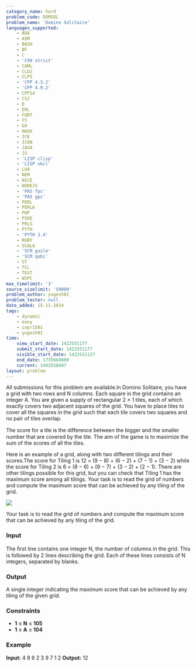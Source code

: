 ```yaml
---
category_name: hard
problem_code: DOMSOL
problem_name: 'Domino Solitaire'
languages_supported:
    - ADA
    - ASM
    - BASH
    - BF
    - C
    - 'C99 strict'
    - CAML
    - CLOJ
    - CLPS
    - 'CPP 4.3.2'
    - 'CPP 4.9.2'
    - CPP14
    - CS2
    - D
    - ERL
    - FORT
    - FS
    - GO
    - HASK
    - ICK
    - ICON
    - JAVA
    - JS
    - 'LISP clisp'
    - 'LISP sbcl'
    - LUA
    - NEM
    - NICE
    - NODEJS
    - 'PAS fpc'
    - 'PAS gpc'
    - PERL
    - PERL6
    - PHP
    - PIKE
    - PRLG
    - PYTH
    - 'PYTH 3.4'
    - RUBY
    - SCALA
    - 'SCM guile'
    - 'SCM qobi'
    - ST
    - TCL
    - TEXT
    - WSPC
max_timelimit: '3'
source_sizelimit: '50000'
problem_author: yogesh01
problem_tester: null
date_added: 15-11-2014
tags:
    - dynamic
    - easy
    - inpr1501
    - yogesh01
time:
    view_start_date: 1422551177
    submit_start_date: 1422551177
    visible_start_date: 1422551127
    end_date: 1735669800
    current: 1493556697
layout: problem
---
```

All submissions for this problem are available.In Domino Solitaire, you have a grid with two rows and N columns. Each square in the grid contains an integer A. You are given a supply of rectangular 2 × 1 tiles, each of which exactly covers two adjacent squares of the grid. You have to place tiles to cover all the squares in the grid such that each tile covers two squares and no pair of tiles overlap.

The score for a tile is the diﬀerence between the bigger and the smaller number that are covered by the tile. The aim of the game is to maximize the sum of the scores of all the tiles.

Here is an example of a grid, along with two different tilings and their scores.The score for Tiling 1 is 12 = (9 − 8) + (6 − 2) + (7 − 1) + (3 − 2) while the score for Tiling 2 is 6 = (8 − 6) + (9 − 7) + (3 − 2) + (2 − 1). There are other tilings possible for this grid, but you can check that Tiling 1 has the maximum score among all tilings. Your task is to read the grid of numbers and compute the maximum score that can be achieved by any tiling of the grid.

![](/download/extimages/7a5dce34b65f397e0b2b7b4fc7eb78d0.png)

Your task is to read the grid of numbers and compute the maximum score that can be achieved by any tiling of the grid.

### **Input**

The ﬁrst line contains one integer N, the number of columns in the grid. This is followed by 2 lines describing the grid. Each of these lines consists of N integers, separated by blanks.

### **Output**

A single integer indicating the maximum score that can be achieved by any tiling of the given grid.

### Constraints

- **1** ≤ **N** ≤ **105**
- **1** ≤ **A** ≤ **104**

### Example

**Input:**
4
8 6 2 3
9 7 1 2
**Output:**
12